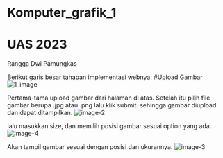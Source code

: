 # Komputer_grafik_1
# UAS 2023
Rangga Dwi Pamungkas

Berikut garis besar tahapan implementasi webnya:
#Upload Gambar
![1_image](https://github.com/ranggadwipamungkas/komputer_grafik_rangga/assets/88016043/10d7c578-eb1c-45e6-8f7c-997ef055105e)

Pertama-tama upload gambar dari halaman di atas. Setelah itu pilih file gambar berupa .jpg atau .png lalu klik submit. sehingga gambar diupload dan dapat ditampilkan.
![image-2](https://github.com/ranggadwipamungkas/komputer_grafik_rangga/assets/88016043/43a785e0-f29a-47f0-b7ab-1fb13bd2365b)

lalu masukkan size, dan memilih posisi gambar sesuai option yang ada.
![image-4](https://github.com/ranggadwipamungkas/komputer_grafik_rangga/assets/88016043/5913a70d-85c7-4cb3-b64f-964a0415b260)

Akan tampil gambar sesuai dengan posisi dan ukurannya.
![image-3](https://github.com/ranggadwipamungkas/komputer_grafik_rangga/assets/88016043/19ec746c-bf5e-4447-b18f-951c1dab9d86)



